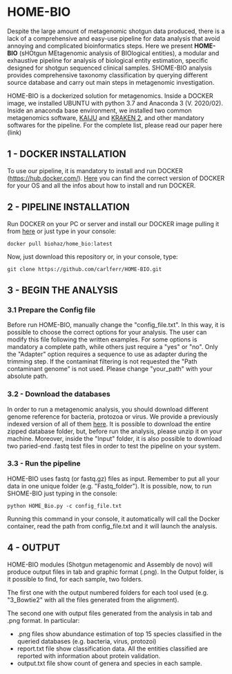 # HOME-BIO

Despite the large amount of metagenomic shotgun data produced, there is a lack of a comprehensive and easy-use pipeline for data analysis that avoid annoying and complicated bioinformatics steps. Here we present **HOME-BIO** (sHOtgun MEtagenomic analysis of BIOlogical entities), a modular and exhaustive pipeline for analysis of biological entity estimation, specific designed for shotgun sequenced clinical samples. SHOME-BIO analysis provides comprehensive taxonomy classification by querying different source database and carry out main steps in metagenomic investigation.

HOME-BIO is a dockerized solution for metagenomics. Inside a DOCKER image, we installed UBUNTU with python 3.7 and Anaconda 3 (V. 2020/02). Inside an anaconda base environment, we installed two common metagenomics software, [KAIJU](http://kaiju.binf.ku.dk/) and [KRAKEN 2](https://ccb.jhu.edu/software/kraken2/), and other mandatory softwares for the pipeline. For the complete list, please read our paper here (link)


## 1 - DOCKER INSTALLATION

To use our pipeline, it is mandatory to install and run DOCKER (https://hub.docker.com/). [Here](https://hub.docker.com/search?q=&type=edition&offering=community) you can find the correct version of DOCKER for your OS and all the infos about how to install and run DOCKER. 


## 2 - PIPELINE INSTALLATION

Run DOCKER on your PC or server and  install our DOCKER image pulling it from [here](https://hub.docker.com/r/biohaz/home_bio) or just type in your console:
```
docker pull biohaz/home_bio:latest
```

Now, just download this repository or, in your console, type: 

```
git clone https://github.com/carlferr/HOME-BIO.git
```


## 3 - BEGIN THE ANALYSIS

### 3.1 Prepare the Config file

Before run HOME-BIO, manually change the "config_file.txt". In this way, it is possible to choose the correct options for your analysis. The user can modify this file following the written examples. For some options is mandatory a complete path, while others just require a "yes" or "no". Only the "Adapter" option requires a sequence to use as adapter during the trimming step.
If the contaminat filtering is not requested the "Path contaminant genome" is not used.
Please change "your_path" with your absolute path.

### 3.2 - Download the databases

In order to run a metagenomic analysis, you should download different genome reference for bacteria, protozoa or virus.
We provide a previously indexed version of all of them [here](https://drive.google.com/drive/folders/17PrBIJAjBP6XApBEvfBOsxfYliMsyVgf?usp=sharing). It is possible to download the entire zipped database folder, but, before run the analysis, please unzip it on your machine.
Moreover, inside the "Input" folder, it is also possible to download two paried-end .fastq test files in order to test the pipeline on your system.

### 3.3 - Run the pipeline

HOME-BIO uses fastq (or fastq.gz) files as input. Remember to put all your data in one unique folder (e.g. "Fastq_folder").
It is possible, now, to run SHOME-BIO just typing in the console:

```
python HOME_Bio.py -c config_file.txt
```
Running this command in your console, it automatically will call the Docker container, read the path from config_file.txt and it will launch the analysis.

## 4 - OUTPUT

HOME-BIO modules (Shotgun metagenomic and Assembly de novo) will produce output files in tab and graphic format (.png). In the Output folder, is it possible to find, for each sample, two folders. 

The first one with the output numbered folders for each tool used (e.g. "3_Bowtie2" with all the files generated from the alignment). 

The second one with output files generated from the analysis in tab and .png format.
In particular:
- .png files show abundance estimation of top 15 species classified in the queried databases (e.g. bacteria, virus, protozoi)
- report.txt file show classification data. All the entities classified are reported with information about protein validation.
- output.txt file show count of genera and species in each sample.
